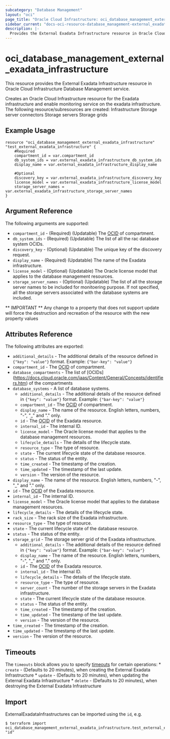 ```yaml
---
subcategory: "Database Management"
layout: "oci"
page_title: "Oracle Cloud Infrastructure: oci_database_management_external_exadata_infrastructure"
sidebar_current: "docs-oci-resource-database_management-external_exadata_infrastructure"
description: |-
  Provides the External Exadata Infrastructure resource in Oracle Cloud Infrastructure Database Management service
---
```


# oci_database_management_external_exadata_infrastructure
This resource provides the External Exadata Infrastructure resource in Oracle Cloud Infrastructure Database Management service.

Creates an Oracle Cloud Infrastructure resource for the Exadata infrastructure and enable monitoring service on the exadata infrastructure.
The following resource/subresources are created:
  Infrastructure
  Storage server connectors
  Storage servers
  Storage grids


## Example Usage

```hcl
resource "oci_database_management_external_exadata_infrastructure" "test_external_exadata_infrastructure" {
	#Required
	compartment_id = var.compartment_id
	db_system_ids = var.external_exadata_infrastructure_db_system_ids
	display_name = var.external_exadata_infrastructure_display_name

	#Optional
	discovery_key = var.external_exadata_infrastructure_discovery_key
	license_model = var.external_exadata_infrastructure_license_model
	storage_server_names = var.external_exadata_infrastructure_storage_server_names
}
```

## Argument Reference

The following arguments are supported:

* `compartment_id` - (Required) (Updatable) The [OCID](https://docs.cloud.oracle.com/iaas/Content/General/Concepts/identifiers.htm) of compartment.
* `db_system_ids` - (Required) (Updatable) The list of all the rac database system OCIDs.
* `discovery_key` - (Optional) (Updatable) The unique key of the discovery request.
* `display_name` - (Required) (Updatable) The name of the Exadata infrastructure.
* `license_model` - (Optional) (Updatable) The Oracle license model that applies to the database management resources. 
* `storage_server_names` - (Optional) (Updatable) The list of all the storage server names to be included for monitoering purpose. If not specified, all the storage servers associated with the database systems are included.


** IMPORTANT **
Any change to a property that does not support update will force the destruction and recreation of the resource with the new property values

## Attributes Reference

The following attributes are exported:

* `additional_details` - The additional details of the resource defined in `{"key": "value"}` format. Example: `{"bar-key": "value"}` 
* `compartment_id` - The [OCID](https://docs.cloud.oracle.com/iaas/Content/General/Concepts/identifiers.htm) of compartment.
* `database_compartments` - The list of [OCIDs] (https://docs.cloud.oracle.com/iaas/Content/General/Concepts/identifiers.htm) of the compartments
* `database_systems` - A list of database systems.
	* `additional_details` - The additional details of the resource defined in `{"key": "value"}` format. Example: `{"bar-key": "value"}` 
	* `compartment_id` - The [OCID](https://docs.cloud.oracle.com/iaas/Content/General/Concepts/identifiers.htm) of compartment.
	* `display_name` - The name of the resource. English letters, numbers, "-", "_" and "." only.
	* `id` - The [OCID](https://docs.cloud.oracle.com/iaas/Content/General/Concepts/identifiers.htm) of the Exadata resource.
	* `internal_id` - The internal ID.
	* `license_model` - The Oracle license model that applies to the database management resources. 
	* `lifecycle_details` - The details of the lifecycle state.
	* `resource_type` - The type of resource.
	* `state` - The current lifecycle state of the database resource.
	* `status` - The status of the entity.
	* `time_created` - The timestamp of the creation.
	* `time_updated` - The timestamp of the last update.
	* `version` - The version of the resource.
* `display_name` - The name of the resource. English letters, numbers, "-", "_" and "." only.
* `id` - The [OCID](https://docs.cloud.oracle.com/iaas/Content/General/Concepts/identifiers.htm) of the Exadata resource.
* `internal_id` - The internal ID.
* `license_model` - The Oracle license model that applies to the database management resources. 
* `lifecycle_details` - The details of the lifecycle state.
* `rack_size` - The rack size of the Exadata infrastructure.
* `resource_type` - The type of resource.
* `state` - The current lifecycle state of the database resource.
* `status` - The status of the entity.
* `storage_grid` - The storage server grid of the Exadata infrastructure.
	* `additional_details` - The additional details of the resource defined in `{"key": "value"}` format. Example: `{"bar-key": "value"}` 
	* `display_name` - The name of the resource. English letters, numbers, "-", "_" and "." only.
	* `id` - The [OCID](https://docs.cloud.oracle.com/iaas/Content/General/Concepts/identifiers.htm) of the Exadata resource.
	* `internal_id` - The internal ID.
	* `lifecycle_details` - The details of the lifecycle state.
	* `resource_type` - The type of resource.
	* `server_count` - The number of the storage servers in the Exadata infrastructure.
	* `state` - The current lifecycle state of the database resource.
	* `status` - The status of the entity.
	* `time_created` - The timestamp of the creation.
	* `time_updated` - The timestamp of the last update.
	* `version` - The version of the resource.
* `time_created` - The timestamp of the creation.
* `time_updated` - The timestamp of the last update.
* `version` - The version of the resource.

## Timeouts

The `timeouts` block allows you to specify [timeouts](https://registry.terraform.io/providers/oracle/oci/latest/docs/guides/changing_timeouts) for certain operations:
	* `create` - (Defaults to 20 minutes), when creating the External Exadata Infrastructure
	* `update` - (Defaults to 20 minutes), when updating the External Exadata Infrastructure
	* `delete` - (Defaults to 20 minutes), when destroying the External Exadata Infrastructure


## Import

ExternalExadataInfrastructures can be imported using the `id`, e.g.

```
$ terraform import oci_database_management_external_exadata_infrastructure.test_external_exadata_infrastructure "id"
```

